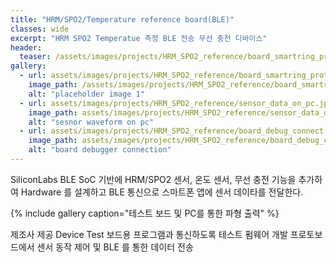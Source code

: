 ```yaml
---
title: "HRM/SPO2/Temperature reference board(BLE)"
classes: wide
excerpt: "HRM SPO2 Temperatue 측정 BLE 전송 무선 충전 디바이스"
header:
  teaser: /assets/images/projects/HRM_SPO2_reference/board_smartring_proto_tn.png
gallery:
  - url: assets/images/projects/HRM_SPO2_reference/board_smartring_proto.jpg
    image_path: /assets/images/projects/HRM_SPO2_reference/board_smartring_proto_tn.png
    alt: "placeholder image 1"
  - url: assets/images/projects/HRM_SPO2_reference/sensor_data_on_pc.jpg
    image_path: assets/images/projects/HRM_SPO2_reference/sensor_data_on_pc_tn.png
    alt: "sesnor waveform on pc"
  - url: assets/images/projects/HRM_SPO2_reference/board_debug_connect.png
    image_path: assets/images/projects/HRM_SPO2_reference/board_debug_connect_tn.png
    alt: "board debugger connection"
---
```


SiliconLabs BLE SoC 기반에 HRM/SPO2 센서, 온도 센서, 무선 충전 기능을 추가하여 Hardware 를 설계하고 BLE 통신으로 스마트폰 앱에 센서 데이타를 전달한다.

{% include gallery caption="테스트 보드 및 PC를 통한 파형 출력" %}

제조사 제공 Device Test 보드용 프로그램과 통신하도록 테스트 펌웨어 개발 
프로토보드에서 센서 동작 제어 및 BLE 를 통한 데이터 전송
